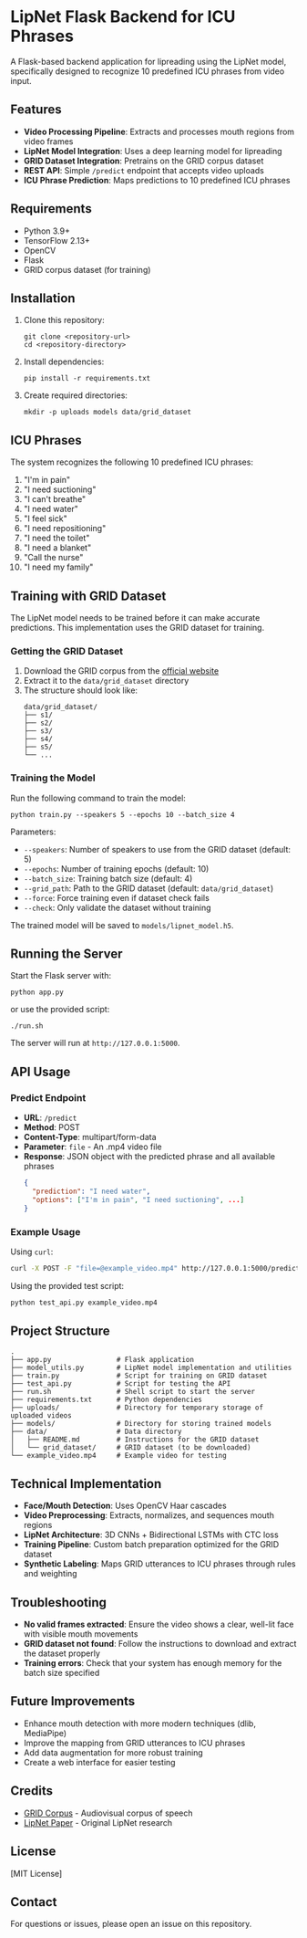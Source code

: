 # LipNet Flask Backend for ICU Phrases

A Flask-based backend application for lipreading using the LipNet model, specifically designed to recognize 10 predefined ICU phrases from video input.

## Features

- **Video Processing Pipeline**: Extracts and processes mouth regions from video frames
- **LipNet Model Integration**: Uses a deep learning model for lipreading
- **GRID Dataset Integration**: Pretrains on the GRID corpus dataset
- **REST API**: Simple `/predict` endpoint that accepts video uploads
- **ICU Phrase Prediction**: Maps predictions to 10 predefined ICU phrases

## Requirements

- Python 3.9+
- TensorFlow 2.13+
- OpenCV
- Flask
- GRID corpus dataset (for training)

## Installation

1. Clone this repository:
   ```
   git clone <repository-url>
   cd <repository-directory>
   ```

2. Install dependencies:
   ```
   pip install -r requirements.txt
   ```

3. Create required directories:
   ```
   mkdir -p uploads models data/grid_dataset
   ```

## ICU Phrases

The system recognizes the following 10 predefined ICU phrases:

1. "I'm in pain"
2. "I need suctioning"
3. "I can't breathe"
4. "I need water"
5. "I feel sick"
6. "I need repositioning"
7. "I need the toilet"
8. "I need a blanket"
9. "Call the nurse"
10. "I need my family"

## Training with GRID Dataset

The LipNet model needs to be trained before it can make accurate predictions. This implementation uses the GRID dataset for training.

### Getting the GRID Dataset

1. Download the GRID corpus from the [official website](http://spandh.dcs.shef.ac.uk/gridcorpus/)
2. Extract it to the `data/grid_dataset` directory
3. The structure should look like:
   ```
   data/grid_dataset/
   ├── s1/
   ├── s2/
   ├── s3/
   ├── s4/
   ├── s5/
   └── ...
   ```

### Training the Model

Run the following command to train the model:

```
python train.py --speakers 5 --epochs 10 --batch_size 4
```

Parameters:
- `--speakers`: Number of speakers to use from the GRID dataset (default: 5)
- `--epochs`: Number of training epochs (default: 10)
- `--batch_size`: Training batch size (default: 4)
- `--grid_path`: Path to the GRID dataset (default: `data/grid_dataset`)
- `--force`: Force training even if dataset check fails
- `--check`: Only validate the dataset without training

The trained model will be saved to `models/lipnet_model.h5`.

## Running the Server

Start the Flask server with:

```
python app.py
```

or use the provided script:

```
./run.sh
```

The server will run at `http://127.0.0.1:5000`.

## API Usage

### Predict Endpoint

- **URL**: `/predict`
- **Method**: POST
- **Content-Type**: multipart/form-data
- **Parameter**: `file` - An .mp4 video file
- **Response**: JSON object with the predicted phrase and all available phrases
  ```json
  {
    "prediction": "I need water",
    "options": ["I'm in pain", "I need suctioning", ...]
  }
  ```

### Example Usage

Using `curl`:

```bash
curl -X POST -F "file=@example_video.mp4" http://127.0.0.1:5000/predict
```

Using the provided test script:

```bash
python test_api.py example_video.mp4
```

## Project Structure

```
.
├── app.py                # Flask application
├── model_utils.py        # LipNet model implementation and utilities
├── train.py              # Script for training on GRID dataset
├── test_api.py           # Script for testing the API
├── run.sh                # Shell script to start the server
├── requirements.txt      # Python dependencies
├── uploads/              # Directory for temporary storage of uploaded videos
├── models/               # Directory for storing trained models
├── data/                 # Data directory
│   ├── README.md         # Instructions for the GRID dataset
│   └── grid_dataset/     # GRID dataset (to be downloaded)
└── example_video.mp4     # Example video for testing
```

## Technical Implementation

- **Face/Mouth Detection**: Uses OpenCV Haar cascades
- **Video Preprocessing**: Extracts, normalizes, and sequences mouth regions
- **LipNet Architecture**: 3D CNNs + Bidirectional LSTMs with CTC loss
- **Training Pipeline**: Custom batch preparation optimized for the GRID dataset
- **Synthetic Labeling**: Maps GRID utterances to ICU phrases through rules and weighting

## Troubleshooting

- **No valid frames extracted**: Ensure the video shows a clear, well-lit face with visible mouth movements
- **GRID dataset not found**: Follow the instructions to download and extract the dataset properly
- **Training errors**: Check that your system has enough memory for the batch size specified

## Future Improvements

- Enhance mouth detection with more modern techniques (dlib, MediaPipe)
- Improve the mapping from GRID utterances to ICU phrases
- Add data augmentation for more robust training
- Create a web interface for easier testing

## Credits

- [GRID Corpus](http://spandh.dcs.shef.ac.uk/gridcorpus/) - Audiovisual corpus of speech
- [LipNet Paper](https://arxiv.org/abs/1611.01599) - Original LipNet research

## License

[MIT License]

## Contact

For questions or issues, please open an issue on this repository. 